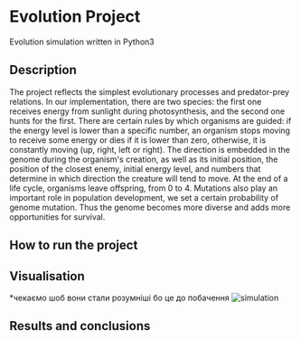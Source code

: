 # Evolution Project
Evolution simulation written in Python3
## Description
The project reflects the simplest evolutionary processes and predator-prey relations. In our implementation, there are two species: the first one receives energy from sunlight during photosynthesis, and the second one hunts for the first. There are certain rules by which organisms are guided: if the energy level is lower than a specific number, an organism stops moving to receive some energy or dies if it is lower than zero, otherwise, it is constantly moving (up, right, left or right). The direction is embedded in the genome during the organism's creation, as well as its initial position, the position of the closest enemy, initial energy level, and numbers that determine in which direction the creature will tend to move. At the end of a life cycle, organisms leave offspring, from 0 to 4. Mutations also play an important role in population development, we set a certain probability of genome mutation. Thus the genome becomes more diverse and adds more opportunities for survival.
## How to run the project
## Visualisation
*чекаємо шоб вони стали розумніші бо це до побачення
![simulation](https://user-images.githubusercontent.com/91615687/171931412-8779f812-15e6-4d3d-9aee-9244c06210b7.gif)
## Results and conclusions
